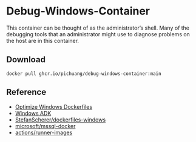 # Debug-Windows-Container

This container can be thought of as the administrator’s shell. Many of the debugging tools that an administrator might use to diagnose problems on the host are in this container.

## Download

```shell
docker pull ghcr.io/pichuang/debug-windows-container:main
```

## Reference

- [Optimize Windows Dockerfiles][1]
- [Windows ADK][2]
- [StefanScherer/dockerfiles-windows][3]
- [microsoft/mssql-docker][4]
- [actions/runner-images][5]

[1]: https://learn.microsoft.com/en-us/virtualization/windowscontainers/manage-docker/optimize-windows-dockerfile
[2]: https://learn.microsoft.com/zh-cn/windows-hardware/get-started/adk-install#download-the-adk-101261001-may-2024
[3]: https://github.com/StefanScherer/dockerfiles-windows
[4]: https://github.com/microsoft/mssql-docker
[5]: https://github.com/actions/runner-images?tab=readme-ov-file
